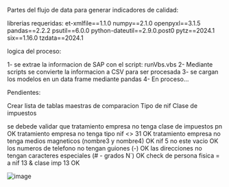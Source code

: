 Partes del flujo de data para generar indicadores de calidad:

librerias requeridas:
et-xmlfile==1.1.0
numpy==2.1.0
openpyxl==3.1.5
pandas==2.2.2
psutil==6.0.0
python-dateutil==2.9.0.post0
pytz==2024.1
six==1.16.0
tzdata==2024.1

logica del proceso:

1- se extrae la informacion de SAP con el script: runVbs.vbs
2- Mediante scripts se convierte la informacion a CSV para ser procesada
3- se cargan los modelos en un data frame mediante pandas
4- En proceso...

Pendientes:

Crear lista de tablas maestras de comparacion
Tipo de nif
Clase de impuestos

se debede validar que
tratamiento empresa no tenga clase de impuestos pn OK
tratamiento empresa no tenga tipo nif <> 31 OK
tratamiento empresa no tenga medios magneticos (nombre3 y nombre4) OK
nif 5 no este vacio OK
los numeros de telefono no tengan guiones (-) OK
las direcciones no tengan caracteres especiales (# - grados N`) OK
check de persona fisica = a nif 13 & clase imp 13 OK

![image](https://github.com/user-attachments/assets/3370451a-e09b-4c7c-8a8d-e8516b99f5b7)
